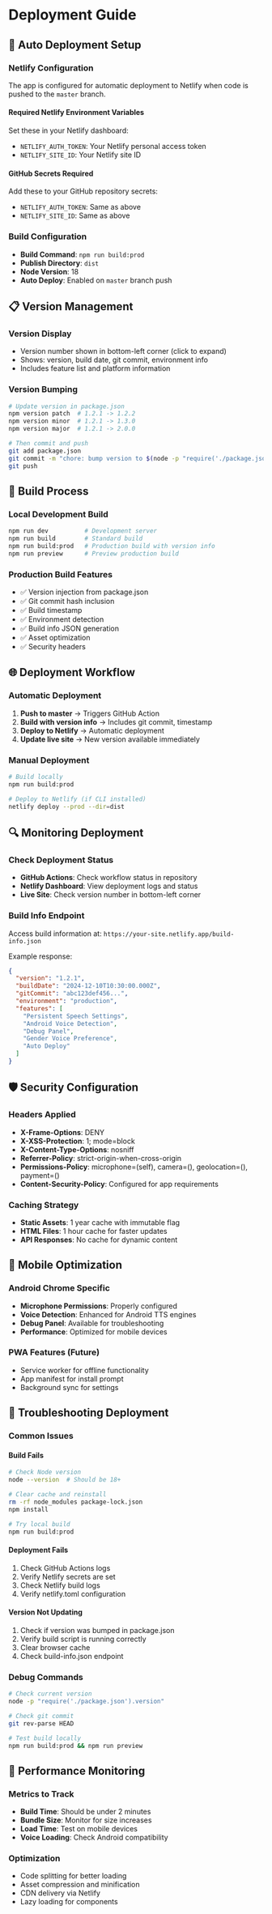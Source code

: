 # Deployment Guide

## 🚀 Auto Deployment Setup

### Netlify Configuration
The app is configured for automatic deployment to Netlify when code is pushed to the `master` branch.

#### Required Netlify Environment Variables
Set these in your Netlify dashboard:
- `NETLIFY_AUTH_TOKEN`: Your Netlify personal access token
- `NETLIFY_SITE_ID`: Your Netlify site ID

#### GitHub Secrets Required
Add these to your GitHub repository secrets:
- `NETLIFY_AUTH_TOKEN`: Same as above
- `NETLIFY_SITE_ID`: Same as above

### Build Configuration
- **Build Command**: `npm run build:prod`
- **Publish Directory**: `dist`
- **Node Version**: 18
- **Auto Deploy**: Enabled on `master` branch push

## 📋 Version Management

### Version Display
- Version number shown in bottom-left corner (click to expand)
- Shows: version, build date, git commit, environment info
- Includes feature list and platform information

### Version Bumping
```bash
# Update version in package.json
npm version patch  # 1.2.1 -> 1.2.2
npm version minor  # 1.2.1 -> 1.3.0  
npm version major  # 1.2.1 -> 2.0.0

# Then commit and push
git add package.json
git commit -m "chore: bump version to $(node -p "require('./package.json').version")"
git push
```

## 🔧 Build Process

### Local Development Build
```bash
npm run dev          # Development server
npm run build        # Standard build
npm run build:prod   # Production build with version info
npm run preview      # Preview production build
```

### Production Build Features
- ✅ Version injection from package.json
- ✅ Git commit hash inclusion
- ✅ Build timestamp
- ✅ Environment detection
- ✅ Build info JSON generation
- ✅ Asset optimization
- ✅ Security headers

## 🌐 Deployment Workflow

### Automatic Deployment
1. **Push to master** → Triggers GitHub Action
2. **Build with version info** → Includes git commit, timestamp
3. **Deploy to Netlify** → Automatic deployment
4. **Update live site** → New version available immediately

### Manual Deployment
```bash
# Build locally
npm run build:prod

# Deploy to Netlify (if CLI installed)
netlify deploy --prod --dir=dist
```

## 🔍 Monitoring Deployment

### Check Deployment Status
- **GitHub Actions**: Check workflow status in repository
- **Netlify Dashboard**: View deployment logs and status
- **Live Site**: Check version number in bottom-left corner

### Build Info Endpoint
Access build information at: `https://your-site.netlify.app/build-info.json`

Example response:
```json
{
  "version": "1.2.1",
  "buildDate": "2024-12-10T10:30:00.000Z",
  "gitCommit": "abc123def456...",
  "environment": "production",
  "features": [
    "Persistent Speech Settings",
    "Android Voice Detection",
    "Debug Panel",
    "Gender Voice Preference",
    "Auto Deploy"
  ]
}
```

## 🛡️ Security Configuration

### Headers Applied
- **X-Frame-Options**: DENY
- **X-XSS-Protection**: 1; mode=block
- **X-Content-Type-Options**: nosniff
- **Referrer-Policy**: strict-origin-when-cross-origin
- **Permissions-Policy**: microphone=(self), camera=(), geolocation=(), payment=()
- **Content-Security-Policy**: Configured for app requirements

### Caching Strategy
- **Static Assets**: 1 year cache with immutable flag
- **HTML Files**: 1 hour cache for faster updates
- **API Responses**: No cache for dynamic content

## 📱 Mobile Optimization

### Android Chrome Specific
- **Microphone Permissions**: Properly configured
- **Voice Detection**: Enhanced for Android TTS engines
- **Debug Panel**: Available for troubleshooting
- **Performance**: Optimized for mobile devices

### PWA Features (Future)
- Service worker for offline functionality
- App manifest for install prompt
- Background sync for settings

## 🔧 Troubleshooting Deployment

### Common Issues

#### Build Fails
```bash
# Check Node version
node --version  # Should be 18+

# Clear cache and reinstall
rm -rf node_modules package-lock.json
npm install

# Try local build
npm run build:prod
```

#### Deployment Fails
1. Check GitHub Actions logs
2. Verify Netlify secrets are set
3. Check Netlify build logs
4. Verify netlify.toml configuration

#### Version Not Updating
1. Check if version was bumped in package.json
2. Verify build script is running correctly
3. Clear browser cache
4. Check build-info.json endpoint

### Debug Commands
```bash
# Check current version
node -p "require('./package.json').version"

# Check git commit
git rev-parse HEAD

# Test build locally
npm run build:prod && npm run preview
```

## 🚀 Performance Monitoring

### Metrics to Track
- **Build Time**: Should be under 2 minutes
- **Bundle Size**: Monitor for size increases
- **Load Time**: Test on mobile devices
- **Voice Loading**: Check Android compatibility

### Optimization
- Code splitting for better loading
- Asset compression and minification
- CDN delivery via Netlify
- Lazy loading for components